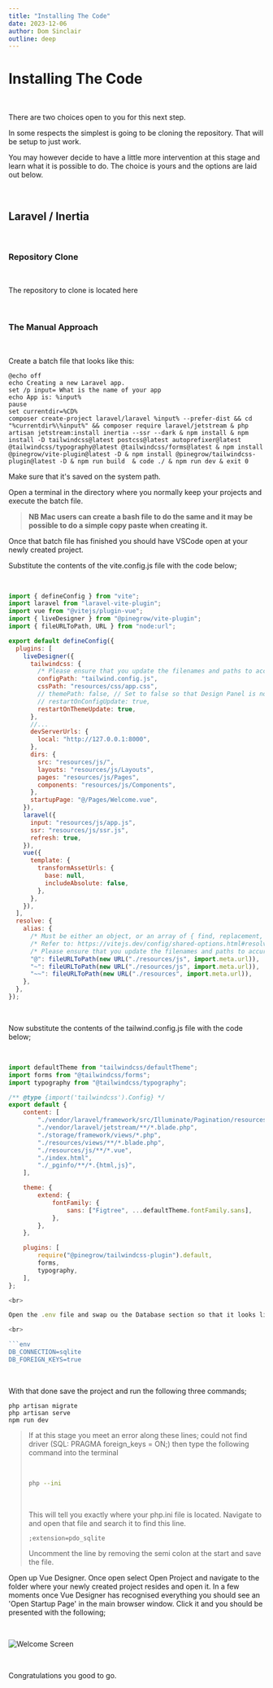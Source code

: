 ```yaml
---
title: "Installing The Code"
date: 2023-12-06
author: Dom Sinclair
outline: deep
---
```


# Installing The Code

<br>

There are two choices open to you for this next step.

In some respects the simplest is going to be cloning the repository. That will be setup to just work.

You may however decide to have a little more intervention at this stage and learn what it is possible to do. The choice is yours and the options are laid out below.

<br>

## Laravel / Inertia

<br>

### Repository Clone

<br>

The repository to clone is located here

<br>

### The Manual Approach

<br>

Create a batch file that looks like this:

```
@echo off
echo Creating a new Laravel app.
set /p input= What is the name of your app
echo App is: %input%
pause
set currentdir=%CD%
composer create-project laravel/laravel %input% --prefer-dist && cd "%currentdir%\%input%" && composer require laravel/jetstream & php artisan jetstream:install inertia --ssr --dark & npm install & npm install -D tailwindcss@latest postcss@latest autoprefixer@latest  @tailwindcss/typography@latest @tailwindcss/forms@latest & npm install @pinegrow/vite-plugin@latest -D & npm install @pinegrow/tailwindcss-plugin@latest -D & npm run build  & code ./ & npm run dev & exit 0
```

Make sure that it's saved on the system path.

Open a terminal in the directory where you normally keep your projects and execute the batch file.

> <strong>NB Mac users can create a bash file to do the same and it may be possible to do a simple copy paste when creating it.</strong>

Once that batch file has finished you should have VSCode open at your newly created project.

Substitute the contents of the vite.config.js file with the code below;

<br>

```js
import { defineConfig } from "vite";
import laravel from "laravel-vite-plugin";
import vue from "@vitejs/plugin-vue";
import { liveDesigner } from "@pinegrow/vite-plugin";
import { fileURLToPath, URL } from "node:url";

export default defineConfig({
  plugins: [
    liveDesigner({
      tailwindcss: {
        /* Please ensure that you update the filenames and paths to accurately match those used in your project. */
        configPath: "tailwind.config.js",
        cssPath: "resources/css/app.css",
        // themePath: false, // Set to false so that Design Panel is not used
        // restartOnConfigUpdate: true,
        restartOnThemeUpdate: true,
      },
      //...
      devServerUrls: {
        local: "http://127.0.0.1:8000",
      },
      dirs: {
        src: "resources/js/",
        layouts: "resources/js/Layouts",
        pages: "resources/js/Pages",
        components: "resources/js/Components",
      },
      startupPage: "@/Pages/Welcome.vue",
    }),
    laravel({
      input: "resources/js/app.js",
      ssr: "resources/js/ssr.js",
      refresh: true,
    }),
    vue({
      template: {
        transformAssetUrls: {
          base: null,
          includeAbsolute: false,
        },
      },
    }),
  ],
  resolve: {
    alias: {
      /* Must be either an object, or an array of { find, replacement, customResolver } pairs. */
      /* Refer to: https://vitejs.dev/config/shared-options.html#resolve-alias */
      /* Please ensure that you update the filenames and paths to accurately match those used in your project. */
      "@": fileURLToPath(new URL("./resources/js", import.meta.url)),
      "~": fileURLToPath(new URL("./resources/js", import.meta.url)),
      "~~": fileURLToPath(new URL("./resources", import.meta.url)),
    },
  },
});
```

<br>

Now substitute the contents of the tailwind.config.js file with the code below;

<br>

````js
import defaultTheme from "tailwindcss/defaultTheme";
import forms from "@tailwindcss/forms";
import typography from "@tailwindcss/typography";

/** @type {import('tailwindcss').Config} */
export default {
    content: [
        "./vendor/laravel/framework/src/Illuminate/Pagination/resources/views/*.blade.php",
        "./vendor/laravel/jetstream/**/*.blade.php",
        "./storage/framework/views/*.php",
        "./resources/views/**/*.blade.php",
        "./resources/js/**/*.vue",
        "./index.html",
        "./_pginfo/**/*.{html,js}",
    ],

    theme: {
        extend: {
            fontFamily: {
                sans: ["Figtree", ...defaultTheme.fontFamily.sans],
            },
        },
    },

    plugins: [
        require("@pinegrow/tailwindcss-plugin").default,
        forms,
        typography,
    ],
};

<br>

Open the .env file and swap ou the Database section so that it looks like this;

<br>

```env
DB_CONNECTION=sqlite
DB_FOREIGN_KEYS=true
````

<br>

With that done save the project and run the following three commands;

```
php artisan migrate
php artisan serve
npm run dev
```

> If at this stage you meet an error along these lines; could not find driver (SQL: PRAGMA foreign_keys = ON;) then type the following command into the terminal
>
> <br>
>
> ```bash
> php --ini
> ```
>
> <br>
>
> This will tell you exactly where your php.ini file is located. Navigate to and open that file and search it to find this line.
>
> `;extension=pdo_sqlite`
>
> Uncomment the line by removing the semi colon at the start and save the file.

Open up Vue Designer. Once open select Open Project and navigate to the folder where your newly created project resides and open it. In a few moments once Vue Designer has recognised everything you should see an 'Open Startup Page' in the main browser window. Click it and you should be presented with the following;

<br>

![Welcome Screen](images/installation1.jpg)

<br>

Congratulations you good to go.

